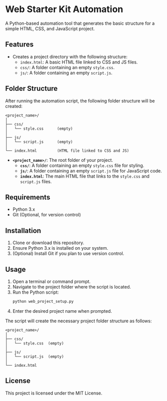 # Web Starter Kit Automation

A Python-based automation tool that generates the basic structure for a simple HTML, CSS, and JavaScript project.

## Features

- Creates a project directory with the following structure:
  - `index.html`: A basic HTML file linked to CSS and JS files.
  - `css/`: A folder containing an empty `style.css`.
  - `js/`: A folder containing an empty `script.js`.


## Folder Structure

After running the automation script, the following folder structure will be created:

```
<project_name>/
│
├── css/
│   └── style.css      (empty)
│
├── js/
│   └── script.js      (empty)
│
└── index.html         (HTML file linked to CSS and JS)
```

- **`<project_name>/`**: The root folder of your project.
  - **`css/`**: A folder containing an empty `style.css` file for styling.
  - **`js/`**: A folder containing an empty `script.js` file for JavaScript code.
  - **`index.html`**: The main HTML file that links to the `style.css` and `script.js` files.

## Requirements

- Python 3.x
- Git (Optional, for version control)

## Installation

1. Clone or download this repository.
2. Ensure Python 3.x is installed on your system.
3. (Optional) Install Git if you plan to use version control.

## Usage

1. Open a terminal or command prompt.
2. Navigate to the project folder where the script is located.
3. Run the Python script:
   ```bash
   python web_project_setup.py
   ```
4. Enter the desired project name when prompted.

The script will create the necessary project folder structure as follows:

```
<project_name>/
│
├── css/
│   └── style.css  (empty)
│
├── js/
│   └── script.js  (empty)
│
└── index.html
```

## License

This project is licensed under the MIT License.
